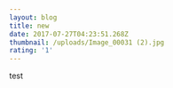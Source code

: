 ```yaml
---
layout: blog
title: new
date: 2017-07-27T04:23:51.268Z
thumbnail: /uploads/Image_00031 (2).jpg
rating: '1'
---
```

test
